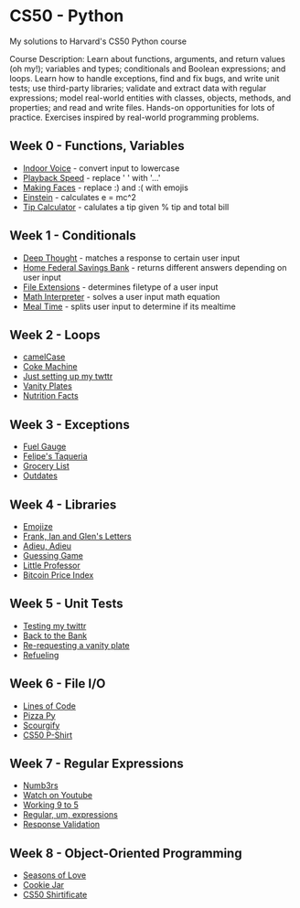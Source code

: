 # CS50 - Python
My solutions to Harvard's CS50 Python course

Course Description: Learn about functions, arguments, and return values (oh my!); variables and types; conditionals and Boolean expressions; and loops. Learn how to handle exceptions, find and fix bugs, and write unit tests; use third-party libraries; validate and extract data with regular expressions; model real-world entities with classes, objects, methods, and properties; and read and write files. Hands-on opportunities for lots of practice. Exercises inspired by real-world programming problems.

## Week 0 - Functions, Variables
- [Indoor Voice](https://github.com/JohnZolton/CS50-Python/blob/main/Week%200%20-%20Functions%20and%20Variables/indoor.py) - convert input to lowercase
- [Playback Speed](https://github.com/JohnZolton/CS50-Python/blob/main/Week%200%20-%20Functions%20and%20Variables/playback.py) - replace ' ' with '...'
- [Making Faces](https://github.com/JohnZolton/CS50-Python/blob/main/Week%200%20-%20Functions%20and%20Variables/faces.py) - replace :) and :( with emojis
- [Einstein](https://github.com/JohnZolton/CS50-Python/blob/main/Week%200%20-%20Functions%20and%20Variables/einstein.py) - calculates e = mc^2
- [Tip Calculator](https://github.com/JohnZolton/CS50-Python/blob/main/Week%200%20-%20Functions%20and%20Variables/tip.py) - calulates a tip given % tip and total bill
 
## Week 1 - Conditionals

- [Deep Thought](https://github.com/JohnZolton/CS50-Python/blob/main/Week%201%20-%20Conditionals/deep.py) - matches a response to certain user input
- [Home Federal Savings Bank](https://github.com/JohnZolton/CS50-Python/blob/main/Week%201%20-%20Conditionals/bank.py) - returns different answers depending on user input
- [File Extensions](https://github.com/JohnZolton/CS50-Python/blob/main/Week%201%20-%20Conditionals/extensions.py) - determines filetype of a user input
- [Math Interpreter](https://github.com/JohnZolton/CS50-Python/blob/main/Week%201%20-%20Conditionals/interpreter.py) - solves a user input math equation
- [Meal Time](https://github.com/JohnZolton/CS50-Python/blob/main/Week%201%20-%20Conditionals/meal.py) - splits user input to determine if its mealtime


## Week  2 - Loops
- [camelCase](https://github.com/JohnZolton/CS50-Python/blob/main/Week%202%20-%20Loops/camel.py)
- [Coke Machine](https://github.com/JohnZolton/CS50-Python/blob/main/Week%202%20-%20Loops/coke.py)
- [Just setting up my twttr](https://github.com/JohnZolton/CS50-Python/blob/main/Week%202%20-%20Loops/twttr.py)
- [Vanity Plates](https://github.com/JohnZolton/CS50-Python/blob/main/Week%202%20-%20Loops/plates.py)
- [Nutrition Facts](https://github.com/JohnZolton/CS50-Python/blob/main/Week%202%20-%20Loops/nutrition.py)

## Week  3 - Exceptions
- [Fuel Gauge](https://github.com/JohnZolton/CS50-Python/blob/main/Week%203%20-%20%20Exceptions/fuel.py)
- [Felipe's Taqueria](https://github.com/JohnZolton/CS50-Python/blob/main/Week%203%20-%20%20Exceptions/taqueria.py)
- [Grocery List](https://github.com/JohnZolton/CS50-Python/blob/main/Week%203%20-%20%20Exceptions/grocery.py)
- [Outdates](https://github.com/JohnZolton/CS50-Python/blob/main/Week%203%20-%20%20Exceptions/outdated.py)

## Week 4 - Libraries
- [Emojize](https://github.com/JohnZolton/CS50-Python/blob/main/Week%204%20-%20Libraries/emojize.py)
- [Frank, Ian and Glen's Letters](https://github.com/JohnZolton/CS50-Python/blob/main/Week%204%20-%20Libraries/figlet.py)
- [Adieu, Adieu](https://github.com/JohnZolton/CS50-Python/blob/main/Week%204%20-%20Libraries/adieu.py)
- [Guessing Game](https://github.com/JohnZolton/CS50-Python/blob/main/Week%204%20-%20Libraries/game.py)
- [Little Professor](https://github.com/JohnZolton/CS50-Python/blob/main/Week%204%20-%20Libraries/professor.py)
- [Bitcoin Price Index](https://github.com/JohnZolton/CS50-Python/blob/main/Week%204%20-%20Libraries/bitcoin.py)

## Week 5 - Unit Tests
- [Testing my  twittr](https://github.com/JohnZolton/CS50-Python/tree/main/Week%205%20-%20Unit%20Tests/test_twttr)
- [Back to the Bank](https://github.com/JohnZolton/CS50-Python/tree/main/Week%205%20-%20Unit%20Tests/test_bank)
- [Re-requesting a vanity plate](https://github.com/JohnZolton/CS50-Python/tree/main/Week%205%20-%20Unit%20Tests/test_plates)
- [Refueling](https://github.com/JohnZolton/CS50-Python/tree/main/Week%205%20-%20Unit%20Tests/test_fuel)

## Week 6 - File I/O
- [Lines of Code](https://github.com/JohnZolton/CS50-Python/tree/main/Week%206%20-%20File%20IO/lines)
- [Pizza Py](https://github.com/JohnZolton/CS50-Python/tree/main/Week%206%20-%20File%20IO/pizza)
- [Scourgify](https://github.com/JohnZolton/CS50-Python/tree/main/Week%206%20-%20File%20IO/scourgify)
- [CS50 P-Shirt](https://github.com/JohnZolton/CS50-Python/tree/main/Week%206%20-%20File%20IO/shirt)

## Week 7 - Regular Expressions
- [Numb3rs](https://github.com/JohnZolton/CS50-Python/tree/main/Week%207%20-%20Regular%20Expressions/numb3rs)
- [Watch on Youtube](https://github.com/JohnZolton/CS50-Python/tree/main/Week%207%20-%20Regular%20Expressions/watch)
- [Working 9 to 5](https://github.com/JohnZolton/CS50-Python/tree/main/Week%207%20-%20Regular%20Expressions/working)
- [Regular, um, expressions](https://github.com/JohnZolton/CS50-Python/tree/main/Week%207%20-%20Regular%20Expressions/um)
- [Response Validation](https://github.com/JohnZolton/CS50-Python/blob/main/Week%207%20-%20Regular%20Expressions/response.py)

## Week 8 - Object-Oriented Programming
- [Seasons of Love](https://github.com/JohnZolton/CS50-Python/tree/main/Week%208%20-%20OOP/seasons)
- [Cookie Jar](https://github.com/JohnZolton/CS50-Python/tree/main/Week%208%20-%20OOP/jar)
- [CS50 Shirtificate](https://github.com/JohnZolton/CS50-Python/tree/main/Week%208%20-%20OOP/shirtificate)
